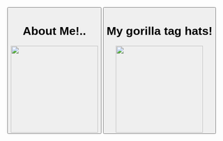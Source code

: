 <form action="https://discord.com">
  <button type="submit"><h1>About Me!..</h1> <img src="https://media.discordapp.net/attachments/864801249974026260/866176782917828608/Drawing.sketchpad1.png" height="200"/></button> <form action="https://xemply.github.io/gtag-hats/">
  <button type="submit"><h1>My gorilla tag hats!</h1> <img src="https://media.discordapp.net/attachments/864801249974026260/865433933675626516/com.AnotherAxiom.GorillaTag-20210716-131203.jpg?width=603&height=603" height="200"/></button>
